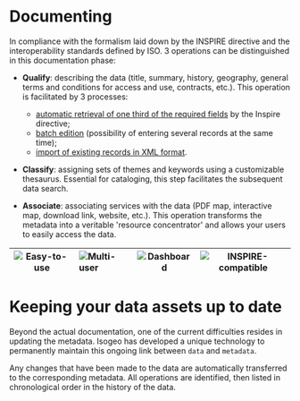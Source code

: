 # Documenting

In compliance with the formalism laid down by the INSPIRE directive and the interoperability standards defined by ISO. 3 operations can be distinguished in this documentation phase:

* **Qualify**: describing the data (title, summary, history, geography, general terms and conditions for access and use, contracts, etc.). This operation is facilitated by 3 processes:
    - [automatic retrieval of one third of the required fields](/en/features/documentation/md_fields_autos.html) by the Inspire directive;
    - [batch edition](/en/features/documentation/md_edit_batch.html) (possibility of entering several records at the same time);
    - [import of existing records in XML format](/en/features/documentation/md_import.html).

* **Classify**: assigning sets of themes and keywords using a customizable thesaurus. Essential for cataloging, this step facilitates the subsequent data search.

* **Associate**: associating services with the data (PDF map, interactive map, download link, website, etc.). This operation transforms the metadata into a veritable 'resource concentrator' and allows your users to easily access the data.

| ![Easy-to-use](/images/icone_simple_bleu_140px.png "User-friendly and easy-to-use") | ![Multi-user](/images/icone_multiuser_bleu_140px.png "Multi-account management") | ![Dashboard](/images/icone_tdb_bleu_140px.png "Dashboard") | ![INSPIRE-compatible](/images/icone_inspire_bleu_140px.png "Interoperability with standards") |
| :--: | :-- | :--: | :--: |

# Keeping your data assets up to date

Beyond the actual documentation, one of the current difficulties resides in updating the metadata. Isogeo has developed a unique technology to permanently maintain this ongoing link between `data` and `metadata`.

Any changes that have been made to the data are automatically transferred to the corresponding metadata. All operations are identified, then listed in chronological order in the history of the data.

